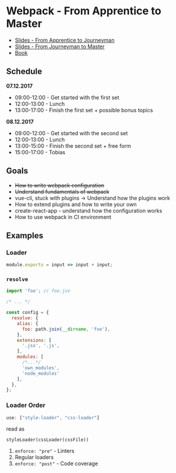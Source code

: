 # Webpack - From Apprentice to Master

* [Slides - From Apprentice to Journeyman](https://presentations.survivejs.com/webpack-from-apprentice-to-journeyman/)
* [Slides - From Journeyman to Master](https://presentations.survivejs.com/webpack-from-journeyman-to-master/)
* [Book](https://survivejs.com/webpack/)

## Schedule

**07.12.2017**

* 09:00-12:00 - Get started with the first set
* 12:00-13:00 - Lunch
* 13:00-17:00 - Finish the first set + possible bonus topics

**08.12.2017**

* 09:00-12:00 - Get started with the second set
* 12:00-13:00 - Lunch
* 13:00-15:00 - Finish the second set + free form
* 15:00-17:00 - Tobias

## Goals

* ~~How to write webpack configuration~~
* ~~Understand fundamentals of webpack~~
* vue-cli, stuck with plugins -> Understand how the plugins work
* How to extend plugins and how to write your own
* create-react-app - understand how the configuration works
* How to use webpack in CI environment

## Examples

### Loader

```javascript
module.exports = input => input + input;
```

### `resolve`

```javascript
import 'foo'; // foo.jsx

/* ... */
```

```javascript
const config = {
  resolve: {
    alias: {
      foo: path.join(__dirname, 'foo'),
    },
    extensions: [
      '.jsx', '.js',
    ],
    modules: [
      /*...*/
      'own_modules',
      'node_modules'
    ],
  },
};
```

### Loader Order

```javascript
use: ["style-loader", "css-loader"]
```

read as

```
styleLoader(cssLoader(cssFile))
```

1. `enforce: "pre"` - Linters
2. Regular loaders
3. `enforce: "post"` - Code coverage
